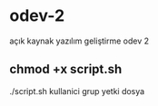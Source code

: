 # odev-2
açık kaynak yazılım geliştirme odev 2

## chmod +x script.sh
./script.sh kullanici grup yetki dosya
